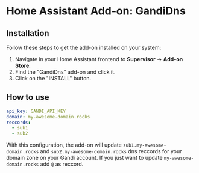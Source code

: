 # Home Assistant Add-on: GandiDns

## Installation

Follow these steps to get the add-on installed on your system:

1. Navigate in your Home Assistant frontend to **Supervisor** -> **Add-on Store**.
2. Find the "GandiDns" add-on and click it.
3. Click on the "INSTALL" button.

## How to use

```yaml
api_key: GANDI_API_KEY
domain: my-awesome-domain.rocks
reccords:
  - sub1
  - sub2
```
With this configuration, the add-on will update `sub1.my-awesome-domain.rocks` and `sub2.my-awesome-domain.rocks` dns reccords for your domain zone on your Gandi account. If you just want to update `my-awesome-domain.rocks` add `@` as reccord.